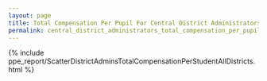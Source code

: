 ```yaml
---
layout: page
title: Total Compensation Per Pupil For Central District Administrators
permalink: central_district_administrators_total_compensation_per_pupil
---
```



{% include ppe_report/ScatterDistrictAdminsTotalCompensationPerStudentAllDistricts.html %}



